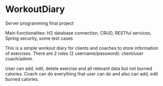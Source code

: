 # WorkoutDiary
Server programming final project

Main functionalites: H2 database connection, CRUD, RESTful services, Spring security, some test cases

This is a simple workout diary for clients and coaches to store information of exercises.
There are 2 roles (2 username/password): client/user   coach/admin

User can add, edit, delete exercise and all relevant data but not burned calories.
Coach can do everything that user can do and also can add, edit burned calories.
